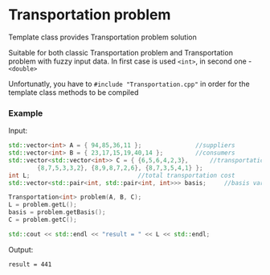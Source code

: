 # Transportation problem
Template class provides Transportation problem solution

Suitable for both classic Transportation problem and Transportation problem with fuzzy input data. 
In first case is used `<int>`, in second one - `<double>`

Unfortunatly, you have to `#include "Transportation.cpp"` in order for the template class methods to be compiled

### Example 
Input:
```c++
std::vector<int> A = { 94,85,36,11 };				//suppliers
std::vector<int> B = { 23,17,15,19,40,14 };			//consumers
std::vector<std::vector<int>> C = { {6,5,6,4,2,3},		//transportation costs table
		{8,7,5,3,3,2}, {8,9,8,7,2,6}, {8,7,3,5,4,1} };
int L;								//total transportation cost
std::vector<std::pair<int, std::pair<int, int>>> basis;		//basis variables [value, <i,j>]													

Transportation<int> problem(A, B, C);
L = problem.getL();
basis = problem.getBasis();
C = problem.getC();		

std::cout << std::endl << "result = " << L << std::endl;
```
Output:

`result = 441`